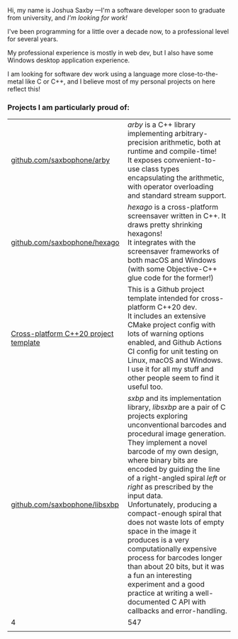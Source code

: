 Hi, my name is Joshua Saxby —I'm a software developer soon to graduate from university, and _I'm looking for work!_

I've been programming for a little over a decade now, to a professional level for several years.

My professional experience is mostly in web dev, but I also have some Windows desktop application experience.

I am looking for software dev work using a language more close-to-the-metal like C or C++, and I believe most of my personal projects on here reflect this!

### Projects I am particularly proud of:

|                                                                                                      |                                                                                                                                                                                                                                                                                                                                                                                                                                                                                                                                                                                                                                                                              |
|------------------------------------------------------------------------------------------------------|------------------------------------------------------------------------------------------------------------------------------------------------------------------------------------------------------------------------------------------------------------------------------------------------------------------------------------------------------------------------------------------------------------------------------------------------------------------------------------------------------------------------------------------------------------------------------------------------------------------------------------------------------------------------------|
| [github.com/saxbophone/arby](https://github.com/saxbophone/arby)                                     | _arby_ is a C++ library implementing arbitrary-precision arithmetic, both at runtime and compile-time!<br>It exposes convenient-to-use class types encapsulating the arithmetic, with operator overloading and standard stream support.                                                                                                                                                                                                                                                                                                                                                                                                                                      |
| [github.com/saxbophone/hexago](https://github.com/saxbophone/hexago)                                 | _hexago_ is a cross-platform screensaver written in C++. It draws pretty shrinking hexagons!<br>It integrates with the screensaver frameworks of both macOS and Windows (with some Objective-C++ glue code for the former!)                                                                                                                                                                                                                                                                                                                                                                                                                                                  |
| [Cross-platform C++20 project template](https://github.com/saxbophone/CPP20-Cross-Platform-Template) | This is a Github project template intended for cross-platform C++20 dev.<br>It includes an extensive CMake project config with lots of warning options enabled, and Github Actions CI config for unit testing on Linux, macOS and Windows.<br>I use it for all my stuff and other people seem to find it useful too.                                                                                                                                                                                                                                                                                                                                                         |
| [github.com/saxbophone/libsxbp](https://github.com/saxbophone/libsxbp)                               | _sxbp_ and its implementation library, _libsxbp_ are a pair of C projects exploring unconventional barcodes and procedural image generation.<br>They implement a novel barcode of my own design, where binary bits are encoded by guiding the line of a right-angled spiral _left_ or _right_ as prescribed by the input data.<br>Unfortunately, producing a compact-enough spiral that does not waste lots of empty space in the image it produces is a very computationally expensive process for barcodes longer than about 20 bits, but it was a fun an interesting experiment and a good practice at writing a well-documented C API with callbacks and error-handling. |
| 4                                                                                                    | 547                                                                                                                                                                                                                                                                                                                                                                                                                                                                                                                                                                                                                                                                          |
|                                                                                                      |                                                                                                                                                                                                                                                                                                                                                                                                                                                                                                                                                                                                                                                                              |
